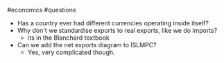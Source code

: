 #economics #questions
- Has a country ever had different currencies operating inside itself?
- Why don't we standardise exports to real exports, like we do imports?
	- its in the Blanchard textbook
- Can we add the net exports diagram to ISLMPC?
	- Yes, very complicated though.